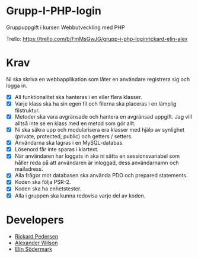 # Grupp-I-PHP-login
Gruppuppgift i kursen Webbutveckling med PHP

Trello:
    https://trello.com/b/FmMsGwJG/grupp-i-php-loginrickard-elin-alex

# Krav
Ni ska skriva en webbapplikation som låter en användare registrera sig och logga in.

- [x] All funktionalitet ska hanteras i en eller flera klasser.
- [x] Varje klass ska ha sin egen fil och filerna ska placeras i en lämplig filstruktur.
- [x] Metoder ska vara avgränsade och hantera en avgränsad uppgift. Jag vill alltså inte se en klass med en metod som gör allt.
- [x] Ni ska säkra upp och modularisera era klasser med hjälp av synlighet (private, protected, public) och getters / setters.
- [x] Användarna ska lagras i en MySQL-databas.
- [x] Lösenord får inte sparas i klartext.
- [x] När användaren har loggats in ska ni sätta en sessionsvariabel som håller reda på att användaren är inloggad, dess användarnamn och mailadress.
- [x] Alla frågor mot databasen ska använda PDO och prepared statements.
- [x] Koden ska följa PSR-2.
- [x] Koden ska ha enhetstester.
- [x] Alla i gruppen ska kunna redovisa varje del av koden.

# Developers
- [Rickard Pedersen](https://github.com/RickardPedersen)
- [Alexander Wilson](https://github.com/KaptenAlex)
- [Elin Södermark](https://github.com/esodermark)
